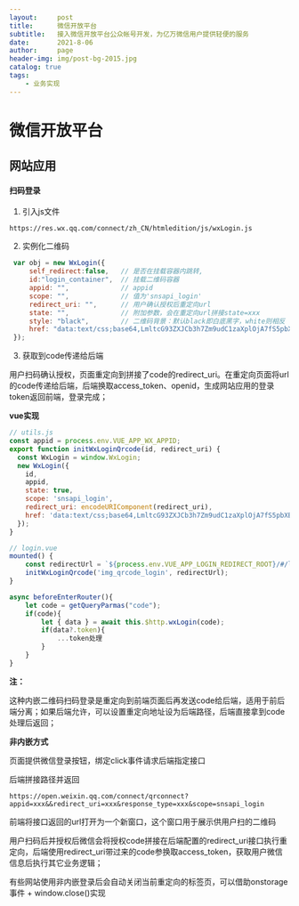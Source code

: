 ```yaml
---
layout:     post
title:      微信开放平台
subtitle:   接入微信开放平台公众帐号开发，为亿万微信用户提供轻便的服务
date:       2021-8-06
author:     page
header-img: img/post-bg-2015.jpg
catalog: true
tags:
    - 业务实现
---
```


# 微信开放平台

## 网站应用

#### 扫码登录

1. 引入js文件

```http
https://res.wx.qq.com/connect/zh_CN/htmledition/js/wxLogin.js
```

2. 实例化二维码

```js
 var obj = new WxLogin({
     self_redirect:false,	// 是否在挂载容器内跳转,
     id:"login_container",	// 挂载二维码容器
     appid: "", 			// appid
     scope: "", 			// 值为'snsapi_login'
     redirect_uri: "",		// 用户确认授权后重定向url
     state: "",				// 附加参数，会在重定向url拼接state=xxx
     style: "black",		// 二维码背景：默认black即白底黑字，white则相反 
     href: "data:text/css;base64,LmltcG93ZXJCb3h7Zm9udC1zaXplOjA7fS5pbXBvd2VyQm94IC5pbmZvLC5pbXBvd2VyQm94IC50aXRsZXtkaXNwbGF5Om5vbmU7fS5pbXBvd2VyQm94IC5xcmNvZGV7d2lkdGg6MTAwJTttYXJnaW46MDtib3JkZXI6bm9uZTt9"			 // 自定义二维码样式的css资源url,或者base64格式的css代码
 });
```

3. 获取到code传递给后端

用户扫码确认授权，页面重定向到拼接了code的redirect_uri。在重定向页面将url的code传递给后端，后端换取access_token、openid，生成网站应用的登录token返回前端，登录完成；

**vue实现**

```js
// utils.js
const appid = process.env.VUE_APP_WX_APPID;
export function initWxLoginQrcode(id, redirect_uri) {
  const WxLogin = window.WxLogin;
  new WxLogin({
    id,
    appid,
    state: true,
    scope: 'snsapi_login',
    redirect_uri: encodeURIComponent(redirect_uri),
    href: 'data:text/css;base64,LmltcG93ZXJCb3h7Zm9udC1zaXplOjA7fS5pbXBvd2VyQm94IC5pbmZvLC5pbXBvd2VyQm94IC50aXRsZXtkaXNwbGF5Om5vbmU7fS5pbXBvd2VyQm94IC5xcmNvZGV7d2lkdGg6MTAwJTttYXJnaW46MDtib3JkZXI6bm9uZTt9'
  });
}

// login.vue
mounted() {
    const redirectUrl = `${process.env.VUE_APP_LOGIN_REDIRECT_ROOT}/#/login`;
    initWxLoginQrcode('img_qrcode_login', redirectUrl);
}

async beforeEnterRouter(){
    let code = getQueryParmas("code");
    if(code){
        let { data } = await this.$http.wxLogin(code);
        if(data?.token){
            ...token处理
        }
    }
}
```

**注：**

这种内嵌二维码扫码登录是重定向到前端页面后再发送code给后端，适用于前后端分离；如果后端允许，可以设置重定向地址设为后端路径，后端直接拿到code处理后返回；

**非内嵌方式**

页面提供微信登录按钮，绑定click事件请求后端指定接口

后端拼接路径并返回

```http
https://open.weixin.qq.com/connect/qrconnect?appid=xxx&&redirect_uri=xxx&response_type=xxx&scope=snsapi_login
```

前端将接口返回的url打开为一个新窗口，这个窗口用于展示供用户扫的二维码

用户扫码后并授权后微信会将授权code拼接在后端配置的redirect_uri接口执行重定向，后端使用redirect_uri带过来的code参换取access_token，获取用户微信信息后执行其它业务逻辑；

有些网站使用非内嵌登录后会自动关闭当前重定向的标签页，可以借助onstorage事件 + window.close()实现

